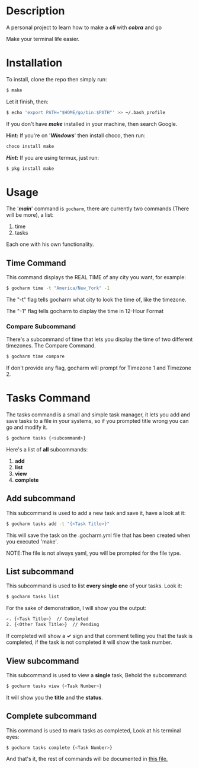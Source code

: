 # Description

A personal project to learn how to make a **_cli_** with **_cobra_** and go

Make your terminal life easier.

# Installation

To install, clone the repo then simply run:

```bash
$ make
```

Let it finish, then:

```bash
$ echo 'export PATH="$HOME/go/bin:$PATH"' >> ~/.bash_profile
```

If you don't have **_make_** installed in your machine, then search Google.

**Hint:** If you're on '**_Windows_**' then install choco, then run:

```bash
choco install make
```
**_Hint:_** If you are using termux, just run:

```bash
$ pkg install make
```

# Usage

The '**_main_**' command is `gocharm`, there are currently two commands (There will be more), a list:

1. time
2. tasks

Each one with his own functionality.

## Time Command

This command displays the REAL TIME of any city you want, for example:

```bash
$ gocharm time -t "America/New_York" -1
```

The "-t" flag tells gocharm what city to look the time of, like the timezone.

The "-1" flag tells gocharm to display the time in 12-Hour Format

### Compare Subcommand

There's a subcommand of time that lets you display the time of two different timezones. The Compare Command.

```bash
$ gocharm time compare
```

If don't provide any flag, gocharm will prompt for Timezone 1 and Timezone 2.

# Tasks Command

The tasks command is a small and simple task manager, it lets you add and save tasks to a file in your systems, so if you prompted title wrong you can go and modify it.

```bash
$ gocharm tasks {<subcommand>}
```

Here's a list of __all__ subcommands:

1. __add__
2. __list__
3. __view__
4. __complete__

## Add subcommand

This subcommand is used to add a new task and save it, have a look at it:

```bash
$ gocharm tasks add -t "{<Task Title>}"
```

This will save the task on the .gocharm.yml file that has been created when you executed 'make'.

NOTE:The file is not always yaml, you will be prompted for the file type.

## List subcommand

This subcommand is used to list __every single one__ of your tasks. Look it:

```bash
$ gocharm tasks list
```

For the sake of demonstration, I will show you the output:

```bash
✓. {<Task Title>}  // Completed
2. {<Other Task Title>}  // Pending
```

If completed will show a __✓__ sign and that comment telling you that the task is completed, if the task is not completed it will show the task number.

## View subcommand

This subcommand is used to view a __single__ task, Behold the subcommand:

```bash
$ gocharm tasks view {<Task Number>}
```

It will show you the __title__ and the __status__.

## Complete subcommand

This command is used to mark tasks as completed, Look at his terminal eyes:

```bash
$ gocharm tasks complete {<Task Number>}
```

And that's it, the rest of commands will be documented in [this file.](/docs/full_guide.md)
